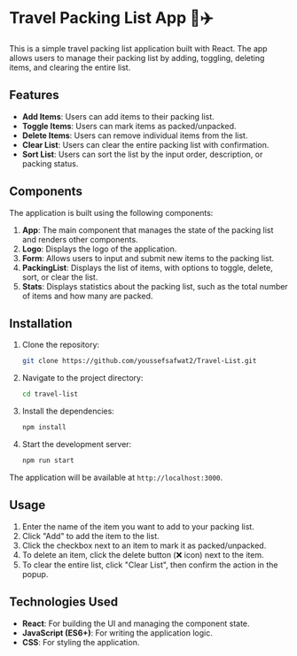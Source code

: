 # Travel Packing List App 🧳✈️

This is a simple travel packing list application built with React. The app allows users to manage their packing list by adding, toggling, deleting items, and clearing the entire list.

## Features

- **Add Items**: Users can add items to their packing list.
- **Toggle Items**: Users can mark items as packed/unpacked.
- **Delete Items**: Users can remove individual items from the list.
- **Clear List**: Users can clear the entire packing list with confirmation.
- **Sort List**: Users can sort the list by the input order, description, or packing status.

## Components

The application is built using the following components:

1. **App**: The main component that manages the state of the packing list and renders other components.
2. **Logo**: Displays the logo of the application.
3. **Form**: Allows users to input and submit new items to the packing list.
4. **PackingList**: Displays the list of items, with options to toggle, delete, sort, or clear the list.
5. **Stats**: Displays statistics about the packing list, such as the total number of items and how many are packed.

## Installation

1. Clone the repository:

   ```bash
   git clone https://github.com/youssefsafwat2/Travel-List.git
   ```

2. Navigate to the project directory:

   ```bash
   cd travel-list
   ```

3. Install the dependencies:

   ```bash
   npm install
   ```

4. Start the development server:

   ```bash
   npm run start
   ```

The application will be available at `http://localhost:3000`.

## Usage

1. Enter the name of the item you want to add to your packing list.
2. Click "Add" to add the item to the list.
3. Click the checkbox next to an item to mark it as packed/unpacked.
4. To delete an item, click the delete button (❌ icon) next to the item.
5. To clear the entire list, click "Clear List", then confirm the action in the popup.

## Technologies Used

- **React**: For building the UI and managing the component state.
- **JavaScript (ES6+)**: For writing the application logic.
- **CSS**: For styling the application.
